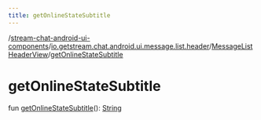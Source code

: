```yaml
---
title: getOnlineStateSubtitle
---
```

/[stream-chat-android-ui-components](../../index.md)/[io.getstream.chat.android.ui.message.list.header](../index.md)/[MessageListHeaderView](index.md)/[getOnlineStateSubtitle](getOnlineStateSubtitle.md)  
  
  
  
# getOnlineStateSubtitle  
fun [getOnlineStateSubtitle](getOnlineStateSubtitle.md)(): [String](https://kotlinlang.org/api/latest/jvm/stdlib/kotlin/-string/index.html)
